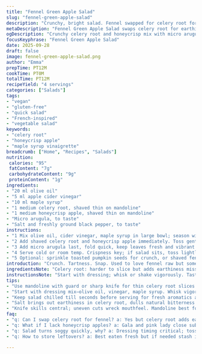 ```yaml
---
title: "Fennel Green Apple Salad"
slug: "fennel-green-apple-salad"
description: "Crunchy, bright salad. Fennel swapped for celery root for earthier tone. Apple variation to granny smith-tartness tweaked with honeycrisp for balance. Dressing adjusted with 20 ml olive oil, 5 ml apple cider vinegar, 10 ml maple syrup. Simple salad that relies on crisp textures and sharp-sweet contrasts, good for light starters or side. Tossing and seasoning key; prevents sogginess. Pea shoots substituted with micro arugula for slight peppery bite and color pop. Quick prep, focus on knife skills and dressing harmony. No nuts, no gluten, vegan, allergen-friendly, easy to swap ingredients."
metaDescription: "Fennel Green Apple Salad swaps celery root for earthiness, honeycrisp for balance. Sharp, crisp, vegan. Quick prep, thin slices, layered seasonings, fresh bite."
ogDescription: "Crunchy celery root and honeycrisp mix with micro arugula. Sharp vinegar, sweet maple glaze. Toss fast, serve fresh. Vegan, gluten-free salad with punch and texture."
focusKeyphrase: "Fennel Green Apple Salad"
date: 2025-09-28
draft: false
image: fennel-green-apple-salad.png
author: "Emma"
prepTime: PT12M
cookTime: PT0M
totalTime: PT12M
recipeYield: "4 servings"
categories: ["Salads"]
tags:
- "vegan"
- "gluten-free"
- "quick salad"
- "French-inspired"
- "vegetable salad"
keywords:
- "celery root"
- "honeycrisp apple"
- "maple syrup vinaigrette"
breadcrumb: ["Home", "Recipes", "Salads"]
nutrition: 
 calories: "95"
 fatContent: "7g"
 carbohydrateContent: "9g"
 proteinContent: "1g"
ingredients:
- "20 ml olive oil"
- "5 ml apple cider vinegar"
- "10 ml maple syrup"
- "1 medium celery root, shaved thin on mandoline"
- "1 medium honeycrisp apple, shaved thin on mandoline"
- "Micro arugula, to taste"
- "Salt and freshly ground black pepper, to taste"
instructions:
- "1 Mix olive oil, cider vinegar, maple syrup in large bowl; season with salt pepper. Taste often; balsamic balance shifts acidity and sweetness."
- "2 Add shaved celery root and honeycrisp apple immediately. Toss gently but thoroughly before greens go limp."
- "3 Add micro arugula last, fold quick, keep leaves fresh and vibrant. Adjust seasoning as you go; acidity dims once mixed."
- "4 Serve cold or room temp. Crispness key; if salad sits, toss lightly again before plating."
- "5 Optional: sprinkle toasted pumpkin seeds for crunch, or shaved fennel fronds for aromatics if available."
introduction: "Crunch. Tartness. Snap. Used to love fennel raw but sometimes it’s too sweet, too anise-y. Switched celery root here—darker notes, crisp bite. Apples? Cut out granny smith, brought honeycrisp; sweeter, subtle acid. Dressing ratio tweaked; more oil, less vinegar, maple syrup bumped for rounder glaze. Dived into balancing sharpness and sweetness. Pea shoots tossed for peppery arugula instead—greens should sing, not wilt into mush. Seen salads liquefy from overdressing; don’t drown crisp veggies. Quick mix, off plate fast, bite by bite, texture retained. Learned from past mistakes—the dressing needs to coat, not flood. A salad that demands attention to timing, knife skills; mandoline thin to keep crunch, but not paper thin or limp mush. Salad’s alive, plays on tongue, refreshing yet grounded. Goes great next to beans or grains; no heavy cream or cheese, leaves space on plate, light crunch with every forkful."
ingredientsNote: "Celery root: harder to slice but adds earthiness missing from fennel. Use mandoline with guard or sharp knife, shaved thin but not so thin it turns into string. Honeycrisp apple adds natural sweetness, texture contrast; if unavailable, gala or pink lady work but adjust syrup down. Olive oil matters—use good-quality, fruity to highlight salad. Apple cider vinegar can be swapped with white wine vinegar if too sharp. Maple syrup flavors deep, low heat extraction, better than honey here because no floral notes clash with celery root. Micro arugula swaps out for tender pea shoots adds pepper punch and visual pop but dress last to avoid wilting. Season generously with salt—dulls bitterness, lifts flavors. Keep salad chilled if possible but bring to room temp just before serving to open aromatics."
instructionsNote: "Start with dressing; whisk or shake vigorously. Taste before adding veggies; should hit sweet/sour balance but not overpower. Add shaved celery root and apple immediately to vinaigrette, toss gently; prevents steaming or bruising delicate slices. Add micro arugula just before serving to prevent limpness. Use mandoline or a very sharp knife for even, thin slices—uneven cuts throw off mouthfeel. If lacking mandoline, peel blade of a vegetable peeler works. Avoid over-salting initially, accommodate final seasoning after mixing all—all veggies respond differently to salt absorption. Serve quickly to enjoy crisp texture; if prepared ahead, keep dressing separate or toss freshly just before serving. Adding toasted seeds or shaved herbs is optional but adds texture and aroma. Don’t overdress; less is more. Salad’s freshness defines it, listen to sight and feel, not just clock. Crunch fades with time—plate and eat fast."
tips:
- "Use mandoline with guard or sharp knife for thin celery root slices but avoid going paper thin, turns limp not crisp. Thickness controls texture crunch. Timing matters; toss quickly after slicing prevents steam buildup and sogginess. Apple choice influences sweetness balance; honeycrisp preferred for subtle acid. Gala or pink lady work in pinch; cut maple syrup if sugar rises."
- "Start with dressing mix—olive oil, vinegar, maple syrup. Whisk vigorously to marry flavors, then pause to taste. Adjust salt carefully; overdress kills crisp, so salt lightly first, final seasoning after all veggies combined. Toss apple and celery root immediately in dressing, coats but doesn’t drown. Micro arugula folds in last; adds peppery snap but wilts fast if early."
- "Keep salad chilled till seconds before serving for fresh aromatics and crunch. Room temp opens flavors but avoid long waits, salad loses crisp in minutes. Toss gently not shredded, better to see greens with dressing clinging thin. If prepping ahead, keep dressing separate; toss freshly each serve. Toasted pumpkin seeds boost crunch; fennel fronds add aroma. Optional but lifts texture dimension."
- "Salt brings out earthiness in celery root, dulls natural bitterness. Use plenty but layering salt is key. Salt too early absorbs weirdly; wait till combined layers for even flavor. Vinegar acid dims after mixing, so taste repeatedly and adjust vinegar last. Maple syrup deepens dressing without floral notes—better than honey here. Olive oil quality matters; fruity oils balance sweet and sharp tones."
- "Knife skills central; uneven cuts wreck mouthfeel. Mandoline best for celery root and apple. If no mandoline, use peeled vegetable peeler blade for thin shavings. Micro arugula delicate—fold carefully, no crushing. Toss fast to coat dressing but keep slices distinct. Salad goes well with beans or grains for bite and fullness without heaviness. Timing and texture dominate, not just ingredients."
faq:
- "q: Can I swap celery root for fennel? a: Yes but celery root adds earthier, denser texture. Fennel brings anise aroma, lighter crisp. Use fennel fronds as garnish if you want some. Celery root harder to shave but texture worth it. Adjust sweetness accordingly."
- "q: What if I lack honeycrisp apples? a: Gala and pink lady close substitutes. Pink lady less tart, so reduce maple syrup in dressing. Gala more neutral; balance with extra vinegar or a squeeze lemon to prevent flat taste. Cut apples thin to keep bite similar. Avoid softer apples; they turn mushy fast."
- "q: Salad turns soggy quickly, why? a: Dressing timing critical; toss shaved celery root and apple right after mixing dressing, not too much oil or vinegar. Salad keeps crisp if served quickly or kept chilled. Micro arugula added last to avoid wilting. If prepping ahead, store components separately and toss right before serving."
- "q: How to store leftovers? a: Best eaten fresh but if needed stash in airtight container. Dressing separate preferred to avoid sogginess. Keep salad chilled; apple and celery root work well 24 hours but greens limp fast. Re-toss lightly before serve to redistribute dressing and freshen texture. Avoid freezing or long storage."

---
```

